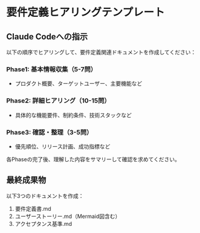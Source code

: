 # 要件定義ヒアリングテンプレート

## Claude Codeへの指示

以下の順序でヒアリングして、要件定義関連ドキュメントを作成してください：

### Phase1: 基本情報収集（5-7問）
- プロダクト概要、ターゲットユーザー、主要機能など

### Phase2: 詳細ヒアリング（10-15問）
- 具体的な機能要件、制約条件、技術スタックなど

### Phase3: 確認・整理（3-5問）
- 優先順位、リリース計画、成功指標など

各Phaseの完了後、理解した内容をサマリーして確認を求めてください。

## 最終成果物
以下3つのドキュメントを作成：
1. 要件定義書.md
2. ユーザーストーリー.md（Mermaid図含む）
3. アクセプタンス基準.md